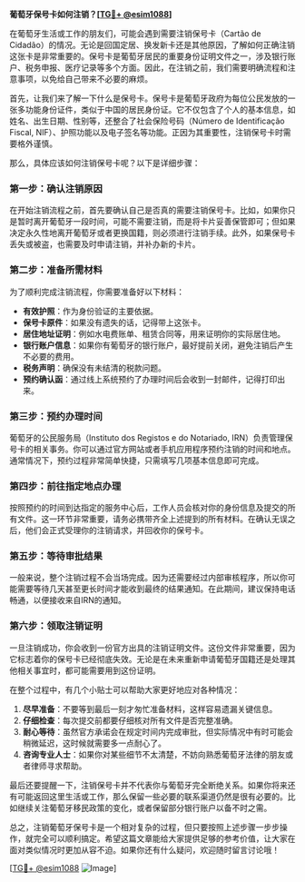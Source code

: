 **葡萄牙保号卡如何注销？[[TG💪+ @esim1088](https://t.me/s/esim1088)]**

在葡萄牙生活或工作的朋友们，可能会遇到需要注销保号卡（Cartão de Cidadão）的情况。无论是回国定居、换发新卡还是其他原因，了解如何正确注销这张卡是非常重要的。保号卡是葡萄牙居民的重要身份证明文件之一，涉及银行账户、税务申报、医疗记录等多个方面。因此，在注销之前，我们需要明确流程和注意事项，以免给自己带来不必要的麻烦。

首先，让我们来了解一下什么是保号卡。保号卡是葡萄牙政府为每位公民发放的一张多功能身份证件，类似于中国的居民身份证。它不仅包含了个人的基本信息，如姓名、出生日期、性别等，还整合了社会保险号码（Número de Identificação Fiscal, NIF）、护照功能以及电子签名等功能。正因为其重要性，注销保号卡时需要格外谨慎。

那么，具体应该如何注销保号卡呢？以下是详细步骤：

### **第一步：确认注销原因**
在开始注销流程之前，首先要确认自己是否真的需要注销保号卡。比如，如果你只是暂时离开葡萄牙一段时间，可能不需要注销，而是将卡片妥善保管即可；但如果决定永久性地离开葡萄牙或者更换国籍，则必须进行注销手续。此外，如果保号卡丢失或被盗，也需要及时申请注销，并补办新的卡片。

### **第二步：准备所需材料**
为了顺利完成注销流程，你需要准备好以下材料：
- **有效护照**：作为身份验证的主要依据。
- **保号卡原件**：如果没有遗失的话，记得带上这张卡。
- **居住地址证明**：例如水电费账单、租赁合同等，用来证明你的实际居住地。
- **银行账户信息**：如果你有葡萄牙的银行账户，最好提前关闭，避免注销后产生不必要的费用。
- **税务声明**：确保没有未结清的税款问题。
- **预约确认函**：通过线上系统预约了办理时间后会收到一封邮件，记得打印出来。

### **第三步：预约办理时间**
葡萄牙的公民服务局（Instituto dos Registos e do Notariado, IRN）负责管理保号卡的相关事务。你可以通过官方网站或者手机应用程序预约注销的时间和地点。通常情况下，预约过程非常简单快捷，只需填写几项基本信息即可完成。

### **第四步：前往指定地点办理**
按照预约的时间到达指定的服务中心后，工作人员会核对你的身份信息及提交的所有文件。这一环节非常重要，请务必携带齐全上述提到的所有材料。在确认无误之后，他们会正式受理你的注销请求，并回收你的保号卡。

### **第五步：等待审批结果**
一般来说，整个注销过程不会当场完成。因为还需要经过内部审核程序，所以你可能需要等待几天甚至更长时间才能收到最终的结果通知。在此期间，建议保持电话畅通，以便接收来自IRN的通知。

### **第六步：领取注销证明**
一旦注销成功，你会收到一份官方出具的注销证明文件。这份文件非常重要，因为它标志着你的保号卡已经彻底失效。无论是在未来重新申请葡萄牙国籍还是处理其他相关事宜时，都可能需要用到这份证明。

在整个过程中，有几个小贴士可以帮助大家更好地应对各种情况：
1. **尽早准备**：不要等到最后一刻才匆忙准备材料，这样容易遗漏关键信息。
2. **仔细检查**：每次提交前都要仔细核对所有文件是否完整准确。
3. **耐心等待**：虽然官方承诺会在规定时间内完成审批，但实际情况中有时可能会稍微延迟，这时候就需要多一点耐心了。
4. **咨询专业人士**：如果你对某些细节不太清楚，不妨向熟悉葡萄牙法律的朋友或者律师寻求帮助。

最后还要提醒一下，注销保号卡并不代表你与葡萄牙完全断绝关系。如果你将来还有可能返回这里生活或工作，那么保留一些必要的联系渠道仍然是很有必要的。比如继续关注葡萄牙移民政策的变化，或者保留部分银行账户以备不时之需。

总之，注销葡萄牙保号卡是一个相对复杂的过程，但只要按照上述步骤一步步操作，就完全可以顺利搞定。希望这篇文章能给大家提供足够的参考价值，让大家在面对类似情况时更加从容不迫。如果你还有什么疑问，欢迎随时留言讨论哦！

[[TG💪+ @esim1088](https://t.me/s/esim1088) ![Image](https://i.postimg.cc/4NQfJmqS/Snipaste-2025-05-13-00-14-12.png)]